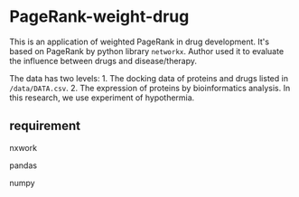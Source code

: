 # PageRank-weight-drug

This is an application of weighted PageRank in drug development. It's based on PageRank by python library `networkx`. Author used it to evaluate the influence between drugs and disease/therapy.

The data has two levels: 1. The docking data of proteins and drugs listed in `/data/DATA.csv`. 2. The expression of proteins by bioinformatics analysis. In this research, we use experiment of hypothermia.

## requirement

nxwork

pandas

numpy
